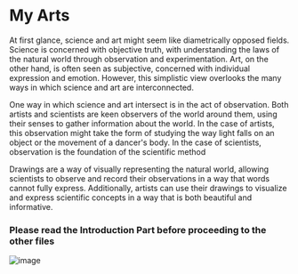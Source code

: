 # My Arts #


At first glance, science and art might seem like diametrically opposed fields. Science is concerned with objective truth, with understanding the laws of the natural world through observation and experimentation. Art, on the other hand, is often seen as subjective, concerned with individual expression and emotion. However, this simplistic view overlooks the many ways in which science and art are interconnected.

One way in which science and art intersect is in the act of observation. Both artists and scientists are keen observers of the world around them, using their senses to gather information about the world. In the case of artists, this observation might take the form of studying the way light falls on an object or the movement of a dancer's body. In the case of scientists, observation is the foundation of the scientific method

Drawings are a way of visually representing the natural world, allowing scientists to observe and record their observations in a way that words cannot fully express. Additionally, artists can use their drawings to visualize and express scientific concepts in a way that is both beautiful and informative.

### **Please read the Introduction Part before proceeding to the other files** ###

![image](https://github.com/Riddhiman2005/My-Drawings-and-Arts/assets/130882317/d5a6a11c-a11a-4193-9a16-62a4b5aa167b)


